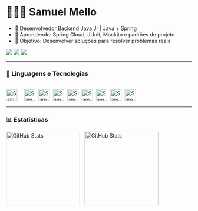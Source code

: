 # 👩🏻‍💻 Samuel Mello 

- 🔭 Desenvolvedor Backend Java Jr | Java + Spring
- 🌱 Aprendendo: Spring Cloud, JUnit, Mockito e padrões de projeto
- 🚀 Objetivo: Desenvolver soluções para resolver problemas reais
<div>
  <a href="https://www.linkedin.com/in/samuel-silva-mello?utm_source=share&utm_campaign=share_via&utm_content=profile&utm_medium=android_app" target="_blank"><img src="https://img.shields.io/badge/LinkedIn-0077B5?style=for-the-badge&logo=linkedin&logoColor=white"/></a>
  <a href="mailto:mello.developer797@gmail.com" target="_blank"><img src="https://img.shields.io/badge/Gmail-D14836?style=for-the-badge&logo=gmail&logoColor=white"/></a>
  <a href="https://www.instagram.com/samuel.smello" target="_blank"><img src="https://img.shields.io/badge/Instagram-E4405F?style=for-the-badge&logo=instagram&logoColor=white"/></a>
</div>

---

### 🤖 Linguagens e Tecnologias
<div style="display: inline-block;"><br>
  <img style="margin-right: 15px;" alt="Samu-Java" height="30" src="https://img.shields.io/badge/Java-ED8B00?style=for-the-badge&logo=openjdk&logoColor=white"/>
  <img style="margin-right: 5px;" alt="Samu-Spring" height="30" src="https://img.shields.io/badge/Spring-6DB33F?style=for-the-badge&logo=spring&logoColor=white"/>
  <img style="margin-right: 5px;" alt="Samu-Spring-Boot" height="30" src="https://img.shields.io/badge/Spring_Boot-6DB33F?style=for-the-badge&logo=spring-boot&logoColor=white"/>
  <img style="margin-right: 5px;" alt="Samu-PostgreSQL" height="30" src="https://img.shields.io/badge/PostgreSQL-4169E1?style=for-the-badge&logo=postgresql&logoColor=white"/>
  <img style="margin-right: 5px;" alt="Samu-MySQL" height="30" src="https://img.shields.io/badge/MySQL-4479A1?style=for-the-badge&logo=mysql&logoColor=white"/>
  <img style="margin-right: 5px;" alt="Samu-MongoDB" height="30" src="https://img.shields.io/badge/MongoDB-47A248?style=for-the-badge&logo=mongodb&logoColor=white"/>
  <img style="margin-right: 5px;" alt="Samu-Hibernate" height="30" src="https://img.shields.io/badge/Hibernate-59666C?style=for-the-badge&logo=hibernate&logoColor=white"/>
  <img style="margin-right: 5px;" alt="Samu-Git" height="30" src="https://img.shields.io/badge/Git-F05032?style=for-the-badge&logo=git&logoColor=white"/>
  <img style="margin-right: 5px;" alt="Samu-Docker" height="30" src="https://img.shields.io/badge/Docker-2496ED?style=for-the-badge&logo=docker&logoColor=white"/>
</div>

---

### 📊 Estatísticas
<p>
  <img 
    align="left" 
    alt="GitHub Stats" 
    height="200" 
    style="padding-right: 10px;" 
    src="https://github-readme-stats.vercel.app/api?username=SamuelMello79&show_icons=true&theme=dracula&include_all_commits=true&locale=pt-br" 
  />

<img 
      align="left" 
      alt="GitHub Stats" 
      height="200"
      src="https://github-readme-stats.vercel.app/api/top-langs/?username=SamuelMello79&theme=dracula&layout=compact&custom_title=Tecnologias&langs_count=9" 
  />

</p>
